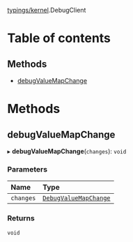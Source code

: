[typings/kernel](../modules/typings_kernel.md).DebugClient

# Table of contents

## Methods

- [debugValueMapChange](typings_kernel.DebugClient.md#debugvaluemapchange)

# Methods

## debugValueMapChange

▸ **debugValueMapChange**(`changes`): `void`

### Parameters

| Name | Type |
| :------ | :------ |
| `changes` | [`DebugValueMapChange`](typings_kernel.DebugValueMapChange.md) |

### Returns

`void`
